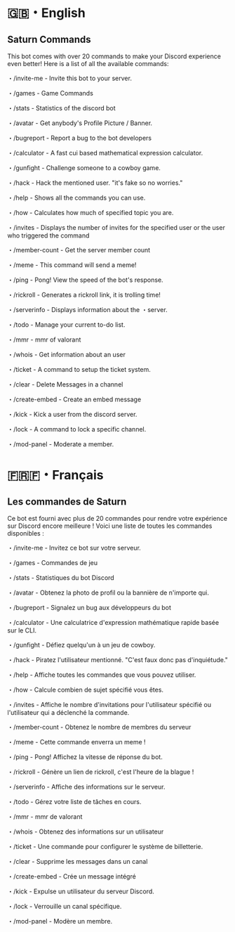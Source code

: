 # 🇬🇧・English
## Saturn Commands
This bot comes with over 20 commands to make your Discord experience even better! Here is a list of all the available commands:

・/invite-me - Invite this bot to your server.

・/games - Game Commands

・/stats - Statistics of the discord bot

・/avatar - Get anybody's Profile Picture / Banner.

・/bugreport - Report a bug to the bot developers

・/calculator - A fast cui based mathematical expression calculator.

・/gunfight - Challenge someone to a cowboy game.

・/hack - Hack the mentioned user. "it's fake so no worries."

・/help - Shows all the commands you can use.

・/how - Calculates how much of specified topic you are.

・/invites - Displays the number of invites for the specified user or the user who triggered the command

・/member-count - Get the server member count

・/meme - This command will send a meme!

・/ping - Pong! View the speed of the bot's response.

・/rickroll - Generates a rickroll link, it is trolling time!

・/serverinfo - Displays information about the ・server.

・/todo - Manage your current to-do list.

・/mmr - mmr of valorant

・/whois - Get information about an user

・/ticket - A command to setup the ticket system.

・/clear - Delete Messages in a channel

・/create-embed - Create an embed message

・/kick - Kick a user from the discord server.

・/lock - A command to lock a specific channel.

・/mod-panel - Moderate a member.

# 🇫🇷🇫・Français
## Les commandes de Saturn

Ce bot est fourni avec plus de 20 commandes pour rendre votre expérience sur Discord encore meilleure ! Voici une liste de toutes les commandes disponibles :

・/invite-me - Invitez ce bot sur votre serveur.

・/games - Commandes de jeu

・/stats - Statistiques du bot Discord

・/avatar - Obtenez la photo de profil ou la bannière de n'importe qui.

・/bugreport - Signalez un bug aux développeurs du bot

・/calculator - Une calculatrice d'expression mathématique rapide basée sur le CLI.

・/gunfight - Défiez quelqu'un à un jeu de cowboy.

・/hack - Piratez l'utilisateur mentionné. "C'est faux donc pas d'inquiétude."

・/help - Affiche toutes les commandes que vous pouvez utiliser.

・/how - Calcule combien de sujet spécifié vous êtes.

・/invites - Affiche le nombre d'invitations pour l'utilisateur spécifié ou l'utilisateur qui a déclenché la 
commande.

・/member-count - Obtenez le nombre de membres du serveur

・/meme - Cette commande enverra un meme !

・/ping - Pong! Affichez la vitesse de réponse du bot.

・/rickroll - Génère un lien de rickroll, c'est l'heure de la blague !

・/serverinfo - Affiche des informations sur le serveur.

・/todo - Gérez votre liste de tâches en cours.

・/mmr - mmr de valorant

・/whois - Obtenez des informations sur un utilisateur

・/ticket - Une commande pour configurer le système de billetterie.

・/clear - Supprime les messages dans un canal

・/create-embed - Crée un message intégré

・/kick - Expulse un utilisateur du serveur Discord.

・/lock - Verrouille un canal spécifique.

・/mod-panel - Modère un membre.